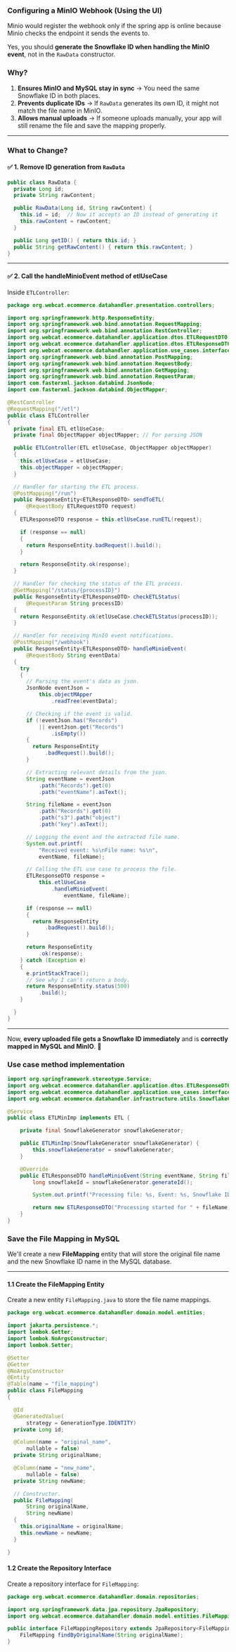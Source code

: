 ### **Configuring a MinIO Webhook (Using the UI)**  
Minio would register the webhook only if the spring app is online because Minio checks the endpoint it sends the events to.


Yes, you should **generate the Snowflake ID when handling the MinIO event**, not in the `RawData` constructor.

### **Why?**  
1. **Ensures MinIO and MySQL stay in sync** → You need the same Snowflake ID in both places.  
2. **Prevents duplicate IDs** → If `RawData` generates its own ID, it might not match the file name in MinIO.  
3. **Allows manual uploads** → If someone uploads manually, your app will still rename the file and save the mapping properly.  

---

### **What to Change?**
#### ✅ **1. Remove ID generation from `RawData`**  
```java
public class RawData {
  private Long id;
  private String rawContent;

  public RawData(Long id, String rawContent) {
    this.id = id;  // Now it accepts an ID instead of generating it
    this.rawContent = rawContent;
  }

  public Long getID() { return this.id; }
  public String getRawContent() { return this.rawContent; }
}
```

---

#### ✅ **2. Call the handleMinioEvent method of etlUseCase**  
Inside `ETLController`:
```java
package org.webcat.ecommerce.datahandler.presentation.controllers;

import org.springframework.http.ResponseEntity;
import org.springframework.web.bind.annotation.RequestMapping;
import org.springframework.web.bind.annotation.RestController;
import org.webcat.ecommerce.datahandler.application.dtos.ETLRequestDTO;
import org.webcat.ecommerce.datahandler.application.dtos.ETLResponseDTO;
import org.webcat.ecommerce.datahandler.application.use_cases.interfaces.ETL;
import org.springframework.web.bind.annotation.PostMapping;
import org.springframework.web.bind.annotation.RequestBody;
import org.springframework.web.bind.annotation.GetMapping;
import org.springframework.web.bind.annotation.RequestParam;
import com.fasterxml.jackson.databind.JsonNode;
import com.fasterxml.jackson.databind.ObjectMapper;

@RestController
@RequestMapping("/etl")
public class ETLController
{
  private final ETL etlUseCase;
  private final ObjectMapper objectMapper; // For parsing JSON

  public ETLController(ETL etlUseCase, ObjectMapper objectMapper)
  {
    this.etlUseCase = etlUseCase;
    this.objectMapper = objectMapper;
  }

  // Handler for starting the ETL process.
  @PostMapping("/run")
  public ResponseEntity<ETLResponseDTO> sendToETL(
      @RequestBody ETLRequestDTO request)
  {
    ETLResponseDTO response = this.etlUseCase.runETL(request);

    if (response == null)
    {
      return ResponseEntity.badRequest().build();
    }

    return ResponseEntity.ok(response);
  }

  // Handler for checking the status of the ETL process.
  @GetMapping("/status/{processID}")
  public ResponseEntity<ETLResponseDTO> checkETLStatus(
      @RequestParam String processID)
  {
    return ResponseEntity.ok(etlUseCase.checkETLStatus(processID));
  }

  // Handler for receiving MinIO event notifications.
  @PostMapping("/webhook")
  public ResponseEntity<ETLResponseDTO> handleMinioEvent(
      @RequestBody String eventData)
  {
    try
    {
      // Parsing the event's data as json.
      JsonNode eventJson =
          this.objectMApper
              .readTree(eventData);

      // Checking if the event is valid.
      if (!eventJson.has("Records")
          || eventJson.get("Records")
              .isEmpty())
      {
        return ResponseEntity
            .badRequest().build();
      }

      // Extracting relevant details from the json.
      String eventName = eventJson
          .path("Records").get(0)
          .path("eventName").asText();

      String fileName = eventJson
          .path("Records").get(0)
          .path("s3").path("object")
          .path("key").asText();

      // Logging the event and the extracted file name.
      System.out.printf(
          "Received event: %s\nFile name: %s\n",
          eventName, fileName);

      // Calling the ETL use case to process the file.
      ETLResponseDTO response =
          this.etlUseCase
              .handleMinioEvent(
                  eventName, fileName);

      if (response == null)
      {
        return ResponseEntity
            .badRequest().build();
      }

      return ResponseEntity
          .ok(response);
    } catch (Exception e)
    {
      e.printStackTrace();
      // See why I can't return a body.
      return ResponseEntity.status(500)
          .build();
    }

  }
}
```

---

Now, **every uploaded file gets a Snowflake ID immediately** and is **correctly mapped in MySQL and MinIO**. 🚀

### **Use case method implementation**

```java
import org.springframework.stereotype.Service;
import org.webcat.ecommerce.datahandler.application.dtos.ETLResponseDTO;
import org.webcat.ecommerce.datahandler.application.use_cases.interfaces.ETL;
import org.webcat.ecommerce.datahandler.infrastructure.utils.SnowflakeGenerator;

@Service
public class ETLMinImp implements ETL {

    private final SnowflakeGenerator snowflakeGenerator;

    public ETLMinImp(SnowflakeGenerator snowflakeGenerator) {
        this.snowflakeGenerator = snowflakeGenerator;
    }

    @Override
    public ETLResponseDTO handleMinioEvent(String eventName, String fileName) {
        long snowflakeId = snowflakeGenerator.generateId();

        System.out.printf("Processing file: %s, Event: %s, Snowflake ID: %d\n", fileName, eventName, snowflakeId);

        return new ETLResponseDTO("Processing started for " + fileName, snowflakeId);
    }
}

```


### **Save the File Mapping in MySQL**
We'll create a new **FileMapping** entity that will store the original file name and the new Snowflake ID name in the MySQL database.

---

#### **1.1 Create the FileMapping Entity**

Create a new entity `FileMapping.java` to store the file name mappings.

```java
package org.webcat.ecommerce.datahandler.domain.model.entities;

import jakarta.persistence.*;
import lombok.Getter;
import lombok.NoArgsConstructor;
import lombok.Setter;

@Setter
@Getter
@NoArgsConstructor
@Entity
@Table(name = "file_mapping")
public class FileMapping
{

  @Id
  @GeneratedValue(
      strategy = GenerationType.IDENTITY)
  private Long id;

  @Column(name = "original_name",
      nullable = false)
  private String originalName;

  @Column(name = "new_name",
      nullable = false)
  private String newName;

  // Constructor.
  public FileMapping(
      String originalName,
      String newName)
  {
    this.originalName = originalName;
    this.newName = newName;
  }

}

```

#### **1.2 Create the Repository Interface**

Create a repository interface for `FileMapping`:

```java
package org.webcat.ecommerce.datahandler.domain.repositories;

import org.springframework.data.jpa.repository.JpaRepository;
import org.webcat.ecommerce.datahandler.domain.model.entities.FileMapping;

public interface FileMappingRepository extends JpaRepository<FileMapping, Long> {
    FileMapping findByOriginalName(String originalName);
}
```